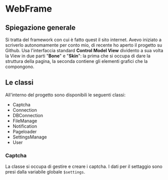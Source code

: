# WebFrame
## Spiegazione generale
Si tratta del framework con cui è fatto quest il sito internet. Avevo iniziato a scriverlo autonomamente per conto mio, di recente ho aperto il progetto su Github. Usa l'interfaccia standard **Control Model View** dividento a sua volta la View in due parti "**Bone**" e "**Skin**": la prima che si occupa di dare la struttura della pagina, la seconda contiene gli elementi grafici che la compongono.
## Le classi
All'interno del progetto sono disponibili le seguenti classi:
* Captcha
* Connection
* DBConnection
* FileManage
* Notification
* Pageloader
* SettingsManage
* User

### Captcha
La classe si occupa di gestire e creare i captcha. I dati per il settaggio sono presi dalla variabile globale `$settings`.
